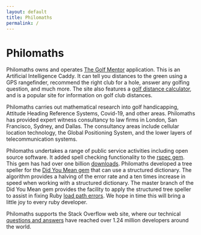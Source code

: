 ```yaml
---
layout: default
title: Philomaths
permalink: /
---
```

<h1>Philomaths</h1>
<p>Philomaths owns and operates <a href="https://www.thegolfmentor.com">The Golf Mentor</a> application. This is an Artificial Intelligence Caddy. It can tell you distances to the green using a GPS rangefinder, recommend the right club for a hole, answer any golfing question, and much more. The site also features a <a href="https://www.thegolfmentor.com/club_distance_calculator">golf distance calculator</a>, and is a popular site for information on golf club distances.</p>
<p>Philomaths carries out mathematical research into golf handicapping, Attitude Heading Reference Systems, Covid-19, and other areas. Philomaths has provided expert witness consultancy to law firms in London, San Francisco, Sydney, and Dallas. The consultancy areas include cellular location technology, the Global Positioning System, and the lower layers of telecommunication systems.</p>
<p>Philomaths undertakes a range of public service activities including open source software. It added spell checking functionality to the <a href="https://github.com/rspec/rspec-core/commit/cbd6d47051b2050fd8dbd0e3a3751b2364bc3842">rspec gem</a>. This gem has had over one billion <a href="https://rubygems.org/gems/rspec-core/versions/3.9.1">downloads</a>. Philomaths developed a tree speller for the <a href="https://github.com/ruby/did_you_mean/pull/119">Did You Mean gem</a> that can use a structured dictionary. The algorithm provides a halving of the error rate and a ten times increase in speed when working with a structured dictionary. The master branch of the Did You Mean gem provides the facility to apply the structured tree speller to assist in fixing Ruby <a href="https://github.com/ruby/did_you_mean/pull/143">load path errors</a>. We hope in time this will bring a little joy to every ruby developer.</p>
<p>Philomaths supports the Stack Overflow web site, where our technical <a href="https://stackoverflow.com/users/1299362/obromios">questions and answers</a> have reached over 1.24 million developers around the world.</p>
